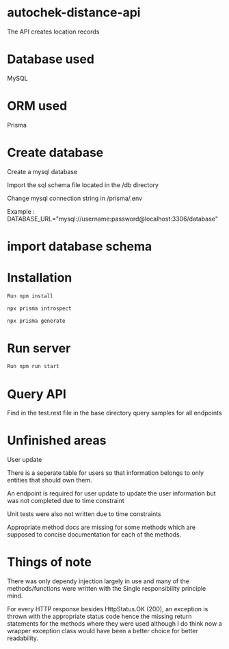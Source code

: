 # autochek-distance-api

The API creates location records

# Database used
MySQL

# ORM used
Prisma

# Create database
Create a mysql database

Import the sql schema file located in the /db directory

Change mysql connection string in /prisma/.env

Example :
  DATABASE_URL="mysql://username:password@localhost:3306/database"

# import database schema 
# Installation

```bash
Run npm install

npx prisma introspect

npx prisma generate
```

# Run server

```bash
Run npm run start
```

# Query API

Find in the test.rest file in the base directory query samples for all endpoints

# Unfinished areas

User update

There is a seperate table for users so that information belongs to only entities that should own them.

An endpoint is required for user update to update the user information but was not completed due to time constraint

Unit tests were also not written due to time constraints

Appropriate method docs are missing for some methods which are supposed to concise documentation for each of the methods.

# Things of note

There was only dependy injection largely in use and many of the methods/functions were written with the Single responsibility principle mind.

For every HTTP response besides HttpStatus.OK (200), an exception is thrown with the appropriate status code hence the missing return statements for the methods where they were used although I do think now a wrapper exception class would have been a better choice for better readability.




